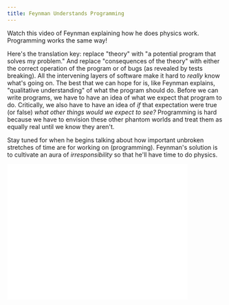 ```yaml
---
title: Feynman Understands Programming
---
```


Watch this video of Feynman explaining how he does physics work.
Programming works the same way!

Here's the translation key: replace "theory" with "a potential program that
solves my problem." And replace "consequences of the theory" with either
the correct operation of the program or of bugs (as revealed by tests
breaking). All the intervening layers of software make it hard to *really*
know what's going on. The best that we can hope for is, like Feynman
explains, "qualitative understanding" of what the program should do. Before
we can write programs, we have to have an idea of what we expect that
program to do. Critically, we also have to have an idea of *if* that
expectation were true (or false) *what other things would we expect to
see?* Programming is hard because we have to envision these other phantom
worlds and treat them as equally real until we know they aren't.

Stay tuned for when he begins talking about how important unbroken
stretches of time are for working on (programming). Feynman's solution is
to cultivate an aura of *irresponsibility* so that he'll have time to do
physics.

<iframe
  width="420"
  height="315"
  src="//www.youtube.com/embed/Bgaw9qe7DEE?start=2160"
  frameborder="0" allowfullscreen>
</iframe>
